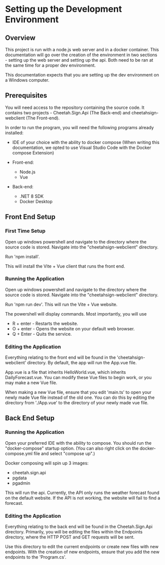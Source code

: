 # Setting up the Development Environment

## Overview
This project is run with a node.js web server and in a docker container. This documentation will go over the creation of the
environment in two sections - setting up the web server and setting up the api. Both need to be ran at the same
time for a proper dev environment.

This documentation expects that you are setting up the dev environment on a Windows computer. 

## Prerequisites

You will need access to the repository containing the source code. It contains two projects - Cheetah.Sign.Api (The Back-end)
and cheetahsign-webclient (The Front-end). 

In order to run the program, you will need the following programs already installed:

- IDE of your choice with the ability to docker compose (When writing this documentation, we opted to use Visual Studio Code 
with the Docker compose Extension)

- Front-end:
  - Node.js
  - Vue

- Back-end:
  - .NET 8 SDK
  - Docker Desktop

## Front End Setup

### First Time Setup

Open up windows powershell and navigate to the directory where the source code is stored. Navigate into the
"cheetahsign-webclient" directory.

Run 'npm install'. 

This will install the Vite + Vue client that runs the front end.

### Running the Application

Open up windows powershell and navigate to the directory where the source code is stored. Navigate into the
"cheetahsign-webclient" directory.

Run 'npm run dev'. This will run the Vite + Vue website.

The powershell will display commands. Most importantly, you will use 
- R + enter - Restarts the website.
- O + enter - Opens the website on your default web browser.
- Q + Enter - Quits the service.

### Editing the Application

Everything relating to the front end will be found in the 'cheetahsign-webclient' directory. By default, the app will run
the App.vue file. 

App.vue is a file that inherits HelloWorld.vue, which inherits DailyForecast.vue. You can modify these Vue files to
begin work, or you may make a new Vue file. 

When making a new Vue file, ensure that you edit 'main.ts' to open your newly made
Vue file instead of the old one. You can do this by editing the directory from './App.vue' to the directory of your newly
made vue file.


## Back End Setup

### Running the Application

Open your preferred IDE with the ability to compose. You should run the "docker-compose" startup option.
(You can also right click on the docker-compose.yml file and select "compose up".)

Docker composing will spin up 3 images: 
- cheetah.sign.api
- pgdata
- pgadmin

This will run the api. Currently, the API only runs the weather forecast found on the default website. If the API is not working,
the website will fail to find a forecast.

### Editing the Application

Everything relating to the back end will be found in the Cheetah.Sign.Api directory. Primarily, you will be editing the 
files within the Endpoints directory, where the HTTP POST and GET requests will be sent.

Use this directory to edit the current endpoints or create new files with new endpoints. With the creation of new endpoints,
ensure that you add the new endpoints to the 'Program.cs'.



